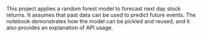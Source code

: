 This project applies a random forest model to forecast next day stock returns. It assumes that past data can be used to predict future events. The notebook demonstrates how the model can be pickled and reused, and it also provides an explanation of API usage.